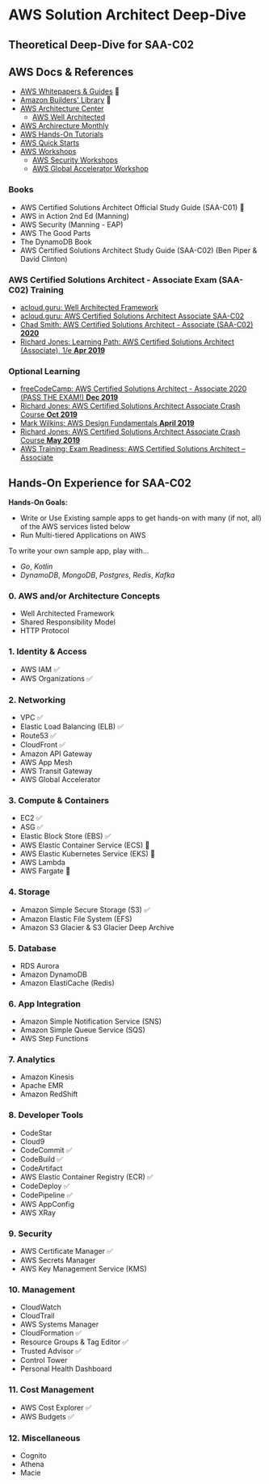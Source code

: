 # AWS Solution Architect Deep-Dive

## Theoretical Deep-Dive for SAA-C02

## AWS Docs & References
- [AWS Whitepapers & Guides](https://aws.amazon.com/whitepapers/?icmpid=link_from_docs_website&whitepapers-main.sort-by=item.additionalFields.sortDate&whitepapers-main.sort-order=desc) 🚧
- [Amazon Builders' Library](https://aws.amazon.com/builders-library/) 🚧
- [AWS Architecture Center](https://aws.amazon.com/architecture/?awsf.quickstart-architecture-page-filter=highlight%23new)
  - [AWS Well Architected](https://aws.amazon.com/architecture/well-architected/?achp_wa1&wa-lens-whitepapers.sort-by=item.additionalFields.sortDate&wa-lens-whitepapers.sort-order=desc)
- [AWS Archirecture Monthly](https://aws.amazon.com/whitepapers/kindle/?icmpid=link_from_docs_website)
- [AWS Hands-On Tutorials](https://aws.amazon.com/getting-started/hands-on/?awsf.getting-started-category=category%23compute%7Ccategory%23databases)
- [AWS Quick Starts](https://aws.amazon.com/quickstart/?quickstart-all.sort-by=item.additionalFields.sortDate&quickstart-all.sort-order=desc)
- [AWS Workshops](https://awsworkshop.io/)
  + [AWS Security Workshops](https://awssecworkshops.com/)
  + [AWS Global Accelerator Workshop](https://intro-to-global-accelerator.workshop.aws/)

### Books
- AWS Certified Solutions Architect Official Study Guide (SAA-C01) 🚧
- AWS in Action 2nd Ed (Manning)
- AWS Security (Manning - EAP)
- AWS The Good Parts
- The DynamoDB Book
- AWS Certified Solutions Architect Study Guide (SAA-C02) (Ben Piper & David Clinton)

### AWS Certified Solutions Architect - Associate Exam (SAA-C02) Training
- [acloud.guru: Well Architected Framework](https://learn.acloud.guru/course/aws-well-architected-framework/dashboard)
- [acloud.guru: AWS Certified Solutions Architect Associate SAA-C02](https://learn.acloud.guru/course/aws-certified-solutions-architect-associate/dashboard)
- [Chad Smith: AWS Certified Solutions Architect - Associate (SAA-C02) **2020**](https://learning.oreilly.com/videos/aws-certified-solutions/9780136721246)
- [Richard Jones: Learning Path: AWS Certified Solutions Architect (Associate), 1/e **Apr 2019**](https://learning.oreilly.com/learning-paths/learning-path-aws/9780135944769/)

### Optional Learning
- [freeCodeCamp: AWS Certified Solutions Architect - Associate 2020 (PASS THE EXAM!) **Dec 2019**](https://www.youtube.com/watch?v=Ia-UEYYR44s&feature=youtu.be)
- [Richard Jones: AWS Certified Solutions Architect Associate Crash Course **Oct 2019**](https://learning.oreilly.com/live-training/courses/aws-certified-solutions-architect-associate-crash-course/0636920319108/)
- [Mark Wilkins: AWS Design Fundamentals **April 2019**](https://learning.oreilly.com/live-training/courses/aws-design-fundamentals/0636920251668/)
- [Richard Jones: AWS Certified Solutions Architect Associate Crash Course **May 2019**](https://learning.oreilly.com/live-training/courses/aws-certified-solutions-architect-associate-crash-course/0636920273509/)
- [AWS Training: Exam Readiness: AWS Certified Solutions Architect – Associate](https://www.aws.training/Details/eLearning?id=20686)

## Hands-On Experience for SAA-C02

**Hands-On Goals:**
- Write or Use Existing sample apps to get hands-on with many (if not, all) of the AWS services listed below
- Run Multi-tiered Applications on AWS

To write your own sample app, play with...
- *Go*, *Kotlin*
- *DynamoDB*, *MongoDB*, *Postgres*, *Redis*, *Kafka*

### 0. AWS and/or Architecture Concepts
- Well Architected Framework
- Shared Responsibility Model
- HTTP Protocol

### 1. Identity & Access
+ AWS IAM ✅
+ AWS Organizations ✅

### 2. Networking
+ VPC ✅
+ Elastic Load Balancing (ELB) ✅
+ Route53 ✅
+ CloudFront ✅
+ Amazon API Gateway
+ AWS App Mesh
+ AWS Transit Gateway
+ AWS Global Accelerator

### 3. Compute & Containers
+ EC2 ✅
+ ASG ✅
+ Elastic Block Store (EBS) ✅
+ AWS Elastic Container Service (ECS) 🚧
+ AWS Elastic Kubernetes Service (EKS) 🚧
+ AWS Lambda
+ AWS Fargate 🚧

### 4. Storage
+ Amazon Simple Secure Storage (S3) ✅
+ Amazon Elastic File System (EFS)
+ Amazon S3 Glacier & S3 Glacier Deep Archive

### 5. Database
+ RDS Aurora
+ Amazon DynamoDB
+ Amazon ElastiCache (Redis)

### 6. App Integration
+ Amazon Simple Notification Service (SNS)
+ Amazon Simple Queue Service (SQS)
+ AWS Step Functions

### 7. Analytics
+ Amazon Kinesis
+ Apache EMR
+ Amazon RedShift

### 8. Developer Tools
+ CodeStar
+ Cloud9
+ CodeCommit ✅
+ CodeBuild ✅
+ CodeArtifact
+ AWS Elastic Container Registry (ECR) ✅
+ CodeDeploy ✅
+ CodePipeline ✅
+ AWS AppConfig
+ AWS XRay

### 9. Security 
+ AWS Certificate Manager ✅
+ AWS Secrets Manager
+ AWS Key Management Service (KMS)

### 10. Management
+ CloudWatch
+ CloudTrail
+ AWS Systems Manager
+ CloudFormation ✅
+ Resource Groups & Tag Editor ✅
+ Trusted Advisor ✅
+ Control Tower
+ Personal Health Dashboard

### 11. Cost Management
+ AWS Cost Explorer ✅
+ AWS Budgets ✅

### 12. Miscellaneous
+ Cognito
+ Athena
+ Macie